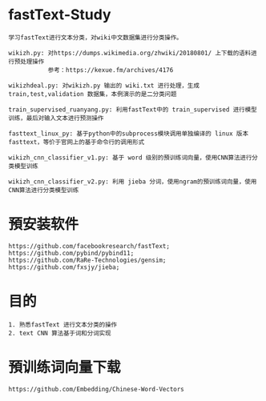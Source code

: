 # fastText-Study

    学习fastText进行文本分类，对wiki中文数据集进行分类操作。  

    wikizh.py: 对https://dumps.wikimedia.org/zhwiki/20180801/ 上下载的语料进行预处理操作  
               参考：https://kexue.fm/archives/4176  
           
    wikizhdeal.py: 对wikizh.py 输出的 wiki.txt 进行处理，生成 train,test,validation 数据集，本例演示的是二分类问题  

    train_supervised_ruanyang.py: 利用fastText中的 train_supervised 进行模型训练，最后对输入文本进行预测操作  

    fasttext_linux_py: 基于python中的subprocess模块调用单独编译的 linux 版本 fasttext，等价于官网上的基于命令行的调用形式  

    wikizh_cnn_classifier_v1.py: 基于 word 级别的預训练词向量，使用CNN算法进行分类模型训练  

    wikizh_cnn_classifier_v2.py: 利用 jieba 分词，使用ngram的預训练词向量，使用CNN算法进行分类模型训练  

# 預安装软件  

    https://github.com/facebookresearch/fastText;  
    https://github.com/pybind/pybind11;  
    https://github.com/RaRe-Technologies/gensim;  
    https://github.com/fxsjy/jieba;  

# 目的  

    1. 熟悉fastText 进行文本分类的操作  
    2. text CNN 算法基于词和分词实现  

# 預训练词向量下载  

    https://github.com/Embedding/Chinese-Word-Vectors  


